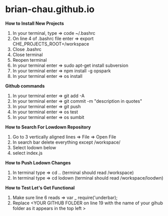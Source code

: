 # brian-chau.github.io

**How to Install New Projects**
1) In your terminal, type => code ~/.bashrc
2) On line 4 of .bashrc file enter => export CHE_PROJECTS_ROOT=/workspace
3) Close .bashrc
4) Close terminal 
5) Reopen terminal 
6) In your terminal enter => sudo apt-get install subversion 
7) In your terminal enter => npm install -g opspark
8) In your terminal enter => os install 

**Github commands**
1) In your terminal enter => git add -A
2) In your terminal enter => git commit -m "description in quotes"
3) In your terminal enter => git push
4) In your terminal enter => os test 
5) In your terminal enter => os sumbit

**How to Search For Lowdown Repository**
1) Go to 3 vertically aligned lines => File => Open File 
2) In search bar delete everything except /workspace/
3) Select lodown below 
4) select index.js 

**How to Push Lodown Changes**
1) In terminal type => cd .. (terminal should read /workspace)
2) In terminal type => cd lodown (terminal should read /workspace/loodwn)

**How to Test Let's Get Functional** 
1) Make sure line 6 reads => var _ require('underbar);
2) Replace <YOUR GITHUB FOLDER on line 19 with the name of your gihub folder as it appears in the top left >